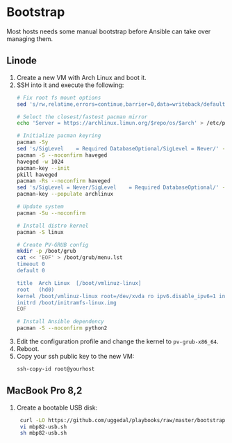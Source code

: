 Bootstrap
=========

Most hosts needs some manual bootstrap before Ansible can take over managing
them.

Linode
------

1. Create a new VM with Arch Linux and boot it.
2. SSH into it and execute the following:
   ```sh
   # Fix root fs mount options
   sed 's/rw,relatime,errors=continue,barrier=0,data=writeback/defaults,noatime,barrier=0/' -i /etc/fstab

   # Select the closest/fastest pacman mirror
   echo 'Server = https://archlinux.limun.org/$repo/os/$arch' > /etc/pacman.d/mirrorlist

   # Initialize pacman keyring
   pacman -Sy
   sed 's/SigLevel    = Required DatabaseOptional/SigLevel = Never/' -i /etc/pacman.conf
   pacman -S --noconfirm haveged
   haveged -w 1024
   pacman-key --init
   pkill haveged
   pacman -Rs --noconfirm haveged
   sed 's/SigLevel = Never/SigLevel    = Required DatabaseOptional/' -i /etc/pacman.conf
   pacman-key --populate archlinux

   # Update system
   pacman -Su --noconfirm

   # Install distro kernel
   pacman -S linux

   # Create PV-GRUB config
   mkdir -p /boot/grub
   cat << 'EOF' > /boot/grub/menu.lst
   timeout 0
   default 0

   title  Arch Linux  [/boot/vmlinuz-linux]
   root   (hd0)
   kernel /boot/vmlinuz-linux root=/dev/xvda ro ipv6.disable_ipv6=1 init=/usr/lib/systemd/systemd
   initrd /boot/initramfs-linux.img
   EOF

   # Install Ansible dependency
   pacman -S --noconfirm python2
   ```
3. Edit the configuration profile and change the kernel to `pv-grub-x86_64`.
4. Reboot.
5. Copy your ssh public key to the new VM:
   ```sh
   ssh-copy-id root@yourhost
   ```

MacBook Pro 8,2
---------------

1. Create a bootable USB disk:
   ```sh
    curl -LO https://github.com/uggedal/playbooks/raw/master/bootstrap/mbp82-usb.sh
    vi mbp82-usb.sh
    sh mbp82-usb.sh
   ```
